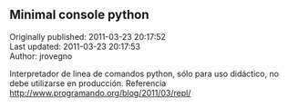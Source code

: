 ## Minimal console python  
Originally published: 2011-03-23 20:17:52  
Last updated: 2011-03-23 20:17:53  
Author: jrovegno   
  
Interpretador de linea de comandos python, sólo para uso didáctico, no debe utilizarse en producción.
Referencia
http://www.programando.org/blog/2011/03/repl/